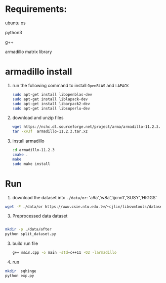 
# Requirements:

   ubuntu os
   
   python3
   
   g++
   
   armadillo matrix library

# armadillo install
1. run the following command to install `OpenBLAS` and `LAPACK`
   ```bash
   sudo apt-get install libopenblas-dev
   sudo apt-get install liblapack-dev
   sudo apt-get install libarpack2-dev
   sudo apt-get install libsuperlu-dev
   ```
2. download and unzip files
   ```bash
   wget https://nchc.dl.sourceforge.net/project/arma/armadillo-11.2.3.tar.xz
   tar -xvJf  armadillo-11.2.3.tar.xz
   ```
3. install  armadillo
   ``` bash
   cd armadillo-11.2.3
   cmake .
   make
   sudo make install
   ```

# Run

1.  download the dataset into `./data/or`:  'a9a','w8a','ijcnn1','SUSY','HIGGS'
   ```bash
   wget -P ./data/or https://www.csie.ntu.edu.tw/~cjlin/libsvmtools/datasets/binary/a9a

   ```
3.  Preprocessed data dataset
   ```bash
   
   mkdir -p ./data/after
   python split_dataset.py
   ```
3. build run file
   ```bash
   g++ main.cpp -o main -std=c++11 -O2 -larmadillo
   ```
4.  run 
   ```bash
   mkdir  sqhinge
   python exp.py
   ```
